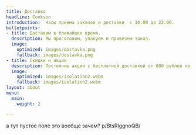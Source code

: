 ```yaml
---
title: Доставка
headline: Cookson
introduction:  Часы приема заказов и доставки  с 10.00 до 22.00.
bulletpoints:
- title: Доставим в ближайшее время.
  description: Мы приготовим, упакуем и привезем заказ.
  image:
    optimized: images/dostavka.png
    fallback: images/dostavka.png
- title: Скидки и акции
  description: Постоянны акции с бесплатной доставкой от 600 рублей по городу и от 1500 по пригороду. Но иногда случаются и эвенты и розыгрыши скидок. Следите за новостями в нашем <span>[инстаграме](https://www.instagram.com/cook_son34/)</span><h1>[инстаграме](https://www.instagram.com/accounts/login/?next=%2Fcook_son34%2F&source=follow)</h1>
  image:
    optimized: images/isolation2.webm
    fallback: images/isolation2.webm
layout: about
menu:
  main:
    weight: 2

---
```

а тут пустое поле это вообще зачем?
p/BtsRlggnoQB/
